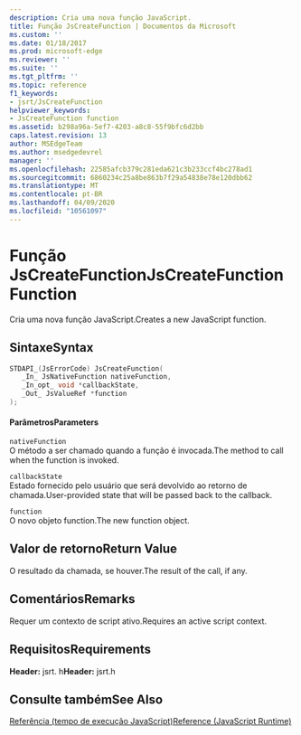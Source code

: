```yaml
---
description: Cria uma nova função JavaScript.
title: Função JsCreateFunction | Documentos da Microsoft
ms.custom: ''
ms.date: 01/18/2017
ms.prod: microsoft-edge
ms.reviewer: ''
ms.suite: ''
ms.tgt_pltfrm: ''
ms.topic: reference
f1_keywords:
- jsrt/JsCreateFunction
helpviewer_keywords:
- JsCreateFunction function
ms.assetid: b298a96a-5ef7-4203-a8c8-55f9bfc6d2bb
caps.latest.revision: 13
author: MSEdgeTeam
ms.author: msedgedevrel
manager: ''
ms.openlocfilehash: 22585afcb379c281eda621c3b233ccf4bc278ad1
ms.sourcegitcommit: 6860234c25a8be863b7f29a54838e78e120dbb62
ms.translationtype: MT
ms.contentlocale: pt-BR
ms.lasthandoff: 04/09/2020
ms.locfileid: "10561097"
---
```

# <span data-ttu-id="bb946-103">Função JsCreateFunction</span><span class="sxs-lookup"><span data-stu-id="bb946-103">JsCreateFunction Function</span></span>
<span data-ttu-id="bb946-104">Cria uma nova função JavaScript.</span><span class="sxs-lookup"><span data-stu-id="bb946-104">Creates a new JavaScript function.</span></span>
  
## <span data-ttu-id="bb946-105">Sintaxe</span><span class="sxs-lookup"><span data-stu-id="bb946-105">Syntax</span></span>  
  
```cpp  
STDAPI_(JsErrorCode) JsCreateFunction(  
   _In_ JsNativeFunction nativeFunction,  
   _In_opt_ void *callbackState,  
   _Out_ JsValueRef *function  
);  
```  
  
#### <span data-ttu-id="bb946-106">Parâmetros</span><span class="sxs-lookup"><span data-stu-id="bb946-106">Parameters</span></span>  
 `nativeFunction`  
 <span data-ttu-id="bb946-107">O método a ser chamado quando a função é invocada.</span><span class="sxs-lookup"><span data-stu-id="bb946-107">The method to call when the function is invoked.</span></span>  
  
 `callbackState`  
 <span data-ttu-id="bb946-108">Estado fornecido pelo usuário que será devolvido ao retorno de chamada.</span><span class="sxs-lookup"><span data-stu-id="bb946-108">User-provided state that will be passed back to the callback.</span></span>  
  
 `function`  
 <span data-ttu-id="bb946-109">O novo objeto function.</span><span class="sxs-lookup"><span data-stu-id="bb946-109">The new function object.</span></span>  
  
## <span data-ttu-id="bb946-110">Valor de retorno</span><span class="sxs-lookup"><span data-stu-id="bb946-110">Return Value</span></span>  
 <span data-ttu-id="bb946-111">O resultado da chamada, se houver.</span><span class="sxs-lookup"><span data-stu-id="bb946-111">The result of the call, if any.</span></span>  
  
## <span data-ttu-id="bb946-112">Comentários</span><span class="sxs-lookup"><span data-stu-id="bb946-112">Remarks</span></span>  
 <span data-ttu-id="bb946-113">Requer um contexto de script ativo.</span><span class="sxs-lookup"><span data-stu-id="bb946-113">Requires an active script context.</span></span>  
  
## <span data-ttu-id="bb946-114">Requisitos</span><span class="sxs-lookup"><span data-stu-id="bb946-114">Requirements</span></span>  
 <span data-ttu-id="bb946-115">**Header:** jsrt. h</span><span class="sxs-lookup"><span data-stu-id="bb946-115">**Header:** jsrt.h</span></span>  
  
## <span data-ttu-id="bb946-116">Consulte também</span><span class="sxs-lookup"><span data-stu-id="bb946-116">See Also</span></span>  
 [<span data-ttu-id="bb946-117">Referência (tempo de execução JavaScript)</span><span class="sxs-lookup"><span data-stu-id="bb946-117">Reference (JavaScript Runtime)</span></span>](../chakra-hosting/reference-javascript-runtime.md)